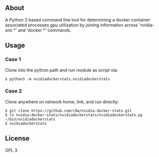## About
A Python 3 based command line tool for determining a docker container associated processes gpu utilization by joining information across 'nvidia-smi *' and 'docker *' commands.

## Usage

### Case 1
Clone into the python path and run module as script via:

```
$ python3 -m nvidiadockerstats.nvidiadockerstats
```

### Case 2
Clone anywhere on network home, link, and run directly:

```
$ git clone https://github.com/cdw/nvidia-docker-stats.git
$ ln nvidia-docker-stats/nvidiadockerstats/nvidiadockerstats.py ~/bin/nvidiadockerstats
$ nvidiadockerstats
```


## License
GPL 3
